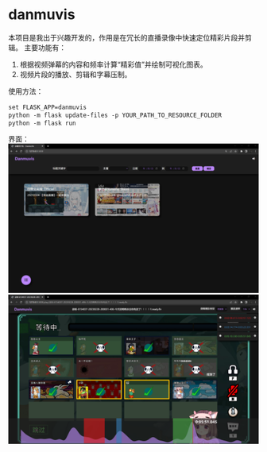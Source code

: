 # danmuvis


本项目是我出于兴趣开发的，作用是在冗长的直播录像中快速定位精彩片段并剪辑。
主要功能有：
1. 根据视频弹幕的内容和频率计算“精彩值”并绘制可视化图表。
2. 视频片段的播放、剪辑和字幕压制。


使用方法：
```
set FLASK_APP=danmuvis
python -m flask update-files -p YOUR_PATH_TO_RESOURCE_FOLDER
python -m flask run
```


界面：
![index](https://github.com/1999foxes/danmuvis/blob/main/1.png?raw=true)
![player](https://github.com/1999foxes/danmuvis/blob/main/2.png?raw=true)
